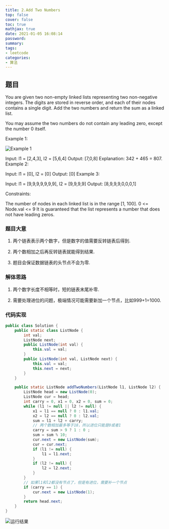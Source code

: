 ```yaml
---
title: 2.Add Two Numbers
top: false
cover: false
toc: true
mathjax: true
date: 2021-01-05 16:08:14
password:
summary:
tags:
- leetcode
categories:
- 算法
---
```


## 题目

You are given two non-empty linked lists representing two non-negative integers. The digits are stored in reverse order, and each of their nodes contains a single digit. Add the two numbers and return the sum as a linked list.

You may assume the two numbers do not contain any leading zero, except the number 0 itself.

Example 1:

![Example 1](http://rlf7zdk5v.hn-bkt.clouddn.com/1.jpg)

Input: l1 = [2,4,3], l2 = [5,6,4]
Output: [7,0,8]
Explanation: 342 + 465 = 807.
Example 2:

Input: l1 = [0], l2 = [0]
Output: [0]
Example 3:

Input: l1 = [9,9,9,9,9,9,9], l2 = [9,9,9,9]
Output: [8,9,9,9,0,0,0,1]

Constraints:

The number of nodes in each linked list is in the range [1, 100].
0 <= Node.val <= 9
It is guaranteed that the list represents a number that does not have leading zeros.

### 题目大意

1. 两个链表表示两个数字，但是数字的值需要反转链表后得到.

2. 两个数相加之后再反转链表就能得到结果.

3. 题目会保证数据链表的头节点不会为零.

### 解体思路

1. 两个数字长度不相等时，短的链表末尾补零.

2. 需要处理进位的问题，极端情况可能需要新加一个节点，比如999+1=1000.

### 代码实现

``` java
public class Solution {
    public static class ListNode {
        int val;
        ListNode next;
        public ListNode(int val) {
            this.val = val;
        }
        public ListNode(int val, ListNode next) {
            this.val = val;
            this.next = next;
        }
    }

    public static ListNode addTwoNumbers(ListNode l1, ListNode l2) {
        ListNode head = new ListNode(0);
        ListNode cur = head;
        int carry = 0, x1 = 0, x2 = 0, sum = 0;
        while (l1 != null || l2 != null) {
            x1 = l1 == null ? 0 : l1.val;
            x2 = l2 == null ? 0 : l2.val;
            sum = l1 + l2 + carry;
            // 两个数相加最多等于18，所以进位只能是0或者1
            carry = sum > 9 ? 1 : 0 ;
            sum = sum % 10;
            cur.next = new ListNode(sum);
            cur = cur.next;
            if (l1 != null) {
                l1 = l1.next;
            }
            if (l2 != null) {
                l2 = l2.next;
            }
        }
        // 如果l1和l2都没有节点了，但是有进位，需要补一个节点
        if (carry == 1) {
            cur.next = new ListNode(1);
        }
        return head.next;
    }
}

```

![运行结果](result.png)
